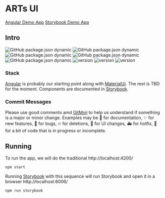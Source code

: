 # ARTs UI

[Angular Demo App](https://psguniv.github.io/artsui/dist/browser/)
[Storybook Demo App](https://psguniv.github.io/artsui/storybook-static/)

## Intro

![GitHub package.json dynamic](https://img.shields.io/github/package-json/name/psguniv/artsui)
![GitHub package.json dynamic](https://img.shields.io/github/package-json/description/psguniv/artsui)
![GitHub package.json dynamic](https://img.shields.io/github/package-json/version/psguniv/artsui)
![GitHub package.json dynamic](https://img.shields.io/github/package-json/author/psguniv/artsui)
![GitHub package.json dynamic](https://img.shields.io/github/package-json/dependency-version/psguniv/artsui/rxjs)
![version](https://img.shields.io/badge/Node-22.9.0-brightgreen) ![version](https://img.shields.io/badge/NG%20CLI-18.2.8-brightgreen) ![version](https://img.shields.io/badge/Storybook-8.3.5-brightgreen)

### Stack

[Angular] is probably our starting point along with [MaterialUI]. The rest is TBD for the moment. Components are documented in [Storybook].

### Commit Messages

Please use good comments amd [GitMoji] to help us understand if something is a major or minor change. Examples may be :memo: for documentation, :sparkles: for new features, :bug: for bugs, :fire: for deletions, :lipstick: for UI changes, :ambulance: for hotfix, :construction: for a bit of code that is in progress or incomplete.

## Running

To run the app, we will do the traditional http://localhost:4200/

```
npm start
```

Running [Storybook] with this sequence will run Storybook and open it in a browser http://localhost:6006/

```
npm run storybook
```

[Storybook]: https://storybook.js.org/tutorials/intro-to-storybook/angular/en/get-started/
[Angular]: https://angular.io/quick-start
[MaterialUI]: https://material.angular.io/
[GitMoji]: https://gitmoji.dev/
